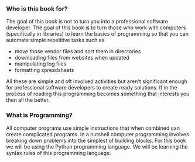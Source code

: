 ### Who is this book for?

The goal of this book is not to turn you into a professional software developer. The goal of this book is to turn those who work with computers (specifically in libraries) to learn the basics of programming so that you can automate simple repetitive tasks such as

* move those vendor files and sort them in directories
* downloading files from websites when updated
* manipulating log files
* formatting spreadsheets

All these are simple and oft involved activities but aren't significant enough for professional software developers to create ready solutions. If in the process of reading this programming becomes something that interests you then all the better.

### What is Programming?

All computer programs use simple instructions that when combined can create complicated programs. In a nutshell computer programming involves breaking down problems into the simplest of building blocks. For this book we will be using the Python programming language. We will be learning the syntax rules of this programming language. 
